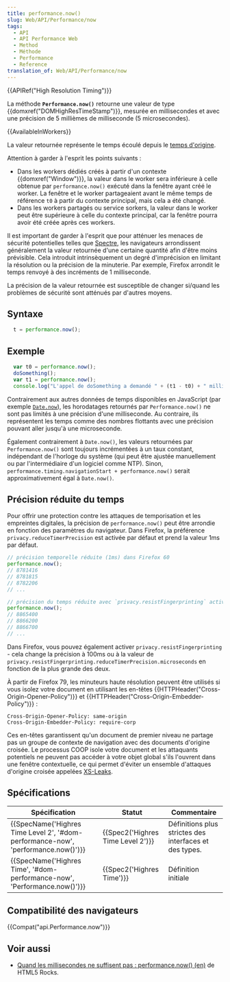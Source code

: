 ```yaml
---
title: performance.now()
slug: Web/API/Performance/now
tags:
  - API
  - API Performance Web
  - Method
  - Méthode
  - Performance
  - Reference
translation_of: Web/API/Performance/now
---
```

{{APIRef("High Resolution Timing")}}

La méthode **`Performance.now()`** retourne une valeur de type {{domxref("DOMHighResTimeStamp")}}, mesurée en millisecondes et avec une précision de 5 millièmes de milliseconde (5 microsecondes).

{{AvailableInWorkers}}

La valeur retournée représente le temps écoulé depuis le [temps d'origine](/fr/docs/Web/API/DOMHighResTimeStamp#the_time_origin).

Attention à garder à l'esprit les points suivants :

- Dans les workers dédiés créés à partir d'un contexte {{domxref("Window")}}, la valeur dans le worker sera inférieure à celle obtenue par `performance.now()` exécuté dans la fenêtre ayant créé le worker. La fenêtre et le worker partageaient avant le même temps de référence `t0` à partir du contexte principal, mais cela a été changé.
- Dans les workers partagés ou service sorkers, la valeur dans le worker peut être supérieure à celle du contexte principal, car la fenêtre pourra avoir été créée après ces workers.

Il est important de garder à l'esprit que pour atténuer les menaces de sécurité potentielles telles que [Spectre](https://spectreattack.com/), les navigateurs arrondissent généralement la valeur retournée d'une certaine quantité afin d'être moins prévisible. Cela introduit intrinsèquement un degré d'imprécision en limitant la résolution ou la précision de la minuterie. Par exemple, Firefox arrondit le temps renvoyé à des incréments de 1 milliseconde.

La précision de la valeur retournée est susceptible de changer si/quand les problèmes de sécurité sont atténués par d'autres moyens.

## Syntaxe

```js
  t = performance.now();
```

## Exemple

```js
  var t0 = performance.now();
  doSomething();
  var t1 = performance.now();
  console.log("L'appel de doSomething a demandé " + (t1 - t0) + " millisecondes.")
```

Contrairement aux autres données de temps disponibles en JavaScript (par exemple [`Date.now`](/fr/docs/Web/JavaScript/Reference/Global_Objects/Date/now)), les horodatages retournés par `Performance.now()` ne sont pas limités à une précision d'une milliseconde. Au contraire, ils représentent les temps comme des nombres flottants avec une précision pouvant aller jusqu'à une microseconde.

Également contrairement à `Date.now()`, les valeurs retournées par `Performance.now()` sont toujours incrémentées à un taux constant, indépendant de l'horloge du système (qui peut être ajustée manuellement ou par l'intermédiaire d'un logiciel comme NTP). Sinon, `performance.timing.navigationStart + performance.now()` serait approximativement égal à `Date.now()`.

## Précision réduite du temps

Pour offrir une protection contre les attaques de temporisation et les empreintes digitales, la précision de `performance.now()` peut être arrondie en fonction des paramètres du navigateur. Dans Firefox, la préférence `privacy.reduceTimerPrecision` est activée par défaut et prend la valeur 1ms par défaut.

```js
// précision temporelle réduite (1ms) dans Firefox 60
performance.now();
// 8781416
// 8781815
// 8782206
// ...

// précision du temps réduite avec `privacy.resistFingerprinting` activé
performance.now();
// 8865400
// 8866200
// 8866700
// ...
```

Dans Firefox, vous pouvez également activer `privacy.resistFingerprinting` - cela change la précision à 100ms ou à la valeur de `privacy.resistFingerprinting.reduceTimerPrecision.microseconds` en fonction de la plus grande des deux.

À partir de Firefox 79, les minuteurs haute résolution peuvent être utilisés si vous isolez votre document en utilisant les en-têtes {{HTTPHeader("Cross-Origin-Opener-Policy")}} et {{HTTPHeader("Cross-Origin-Embedder-Policy")}} :

```plain
Cross-Origin-Opener-Policy: same-origin
Cross-Origin-Embedder-Policy: require-corp
```

Ces en-têtes garantissent qu'un document de premier niveau ne partage pas un groupe de contexte de navigation avec des documents d'origine croisée. Le processus COOP isole votre document et les attaquants potentiels ne peuvent pas accéder à votre objet global s'ils l'ouvrent dans une fenêtre contextuelle, ce qui permet d'éviter un ensemble d'attaques d'origine croisée appelées [XS-Leaks](https://github.com/xsleaks/xsleaks).

## Spécifications

| Spécification                                                                                                | Statut                                       | Commentaire                                            |
| ------------------------------------------------------------------------------------------------------------ | -------------------------------------------- | ------------------------------------------------------ |
| {{SpecName('Highres Time Level 2',  '#dom-performance-now', 'performance.now()')}} | {{Spec2('Highres Time Level 2')}} | Définitions plus strictes des interfaces et des types. |
| {{SpecName('Highres Time',  '#dom-performance-now', 'Performance.now()')}}         | {{Spec2('Highres Time')}}             | Définition initiale                                    |

## Compatibilité des navigateurs

{{Compat("api.Performance.now")}}

## Voir aussi

- [Quand les millisecondes ne suffisent pas : performance.now() (en)](http://updates.html5rocks.com/2012/08/When-milliseconds-are-not-enough-performance-now) de HTML5 Rocks.
